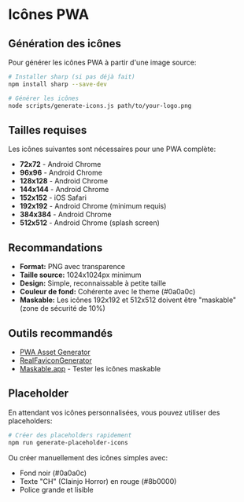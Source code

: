 # Icônes PWA

## Génération des icônes

Pour générer les icônes PWA à partir d'une image source:

```bash
# Installer sharp (si pas déjà fait)
npm install sharp --save-dev

# Générer les icônes
node scripts/generate-icons.js path/to/your-logo.png
```

## Tailles requises

Les icônes suivantes sont nécessaires pour une PWA complète:

- **72x72** - Android Chrome
- **96x96** - Android Chrome
- **128x128** - Android Chrome
- **144x144** - Android Chrome
- **152x152** - iOS Safari
- **192x192** - Android Chrome (minimum requis)
- **384x384** - Android Chrome
- **512x512** - Android Chrome (splash screen)

## Recommandations

- **Format:** PNG avec transparence
- **Taille source:** 1024x1024px minimum
- **Design:** Simple, reconnaissable à petite taille
- **Couleur de fond:** Cohérente avec le theme (#0a0a0c)
- **Maskable:** Les icônes 192x192 et 512x512 doivent être "maskable" (zone de sécurité de 10%)

## Outils recommandés

- [PWA Asset Generator](https://github.com/elegantapp/pwa-asset-generator)
- [RealFaviconGenerator](https://realfavicongenerator.net/)
- [Maskable.app](https://maskable.app/) - Tester les icônes maskable

## Placeholder

En attendant vos icônes personnalisées, vous pouvez utiliser des placeholders:

```bash
# Créer des placeholders rapidement
npm run generate-placeholder-icons
```

Ou créer manuellement des icônes simples avec:
- Fond noir (#0a0a0c)
- Texte "CH" (Clainjo Horror) en rouge (#8b0000)
- Police grande et lisible
